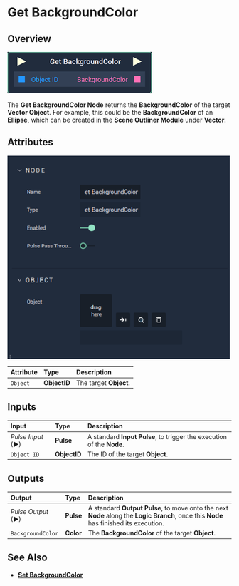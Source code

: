 # Get BackgroundColor

## Overview

![The Get BackgroundColor Node.](../../../.gitbook/assets/node-get-backgroundcolor.png)

The **Get BackgroundColor Node** returns the **BackgroundColor** of the target **Vector Object**. For example, this could be the **BackgroundColor** of an **Ellipse**, which can be created in the **Scene Outliner Module** under **Vector**.

## Attributes

![The Get BackgroundColor Node Attributes.](../../../.gitbook/assets/node-get-backgroundcolor-attr.png)

| Attribute | Type | Description |
| :--- | :--- | :--- |
| `Object` | **ObjectID** | The target **Object**. |

## Inputs

| Input | Type | Description |
| :--- | :--- | :--- |
| _Pulse Input_ \(►\) | **Pulse** | A standard **Input Pulse**, to trigger the execution of the **Node**. |
| `Object ID` | **ObjectID** | The ID of the target **Object**. |

## Outputs

| Output | Type | Description |
| :--- | :--- | :--- |
| _Pulse Output_ \(►\) | **Pulse** | A standard **Output Pulse**, to move onto the next **Node** along the **Logic Branch**, once this **Node** has finished its execution. |
| `BackgroundColor` | **Color** | The **BackgroundColor** of the target **Object**. |

## See Also

* [**Set BackgroundColor**](setbackgroundcolor.md)

